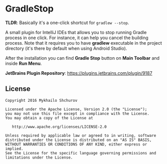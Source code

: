 # GradleStop
**TLDR**: Basically it's a one-click shortcut for `gradlew --stop`.

A small plugin for IntelliJ IDEs that allows you to stop running Gradle process in one click.
For instance, it can help you cancel the building process.
Note that it requires you to have **gradlew** executable in the project directory (it's there by default when using Android Studio).

After the installation you can find **Gradle Stop** button on **Main Toolbar** and inside **Run Menu**.

**JetBrains Plugin Repository**: https://plugins.jetbrains.com/plugin/9187

License
-------

    Copyright 2016 Mykhailo Shchurov

    Licensed under the Apache License, Version 2.0 (the "License");
    you may not use this file except in compliance with the License.
    You may obtain a copy of the License at

       http://www.apache.org/licenses/LICENSE-2.0

    Unless required by applicable law or agreed to in writing, software
    distributed under the License is distributed on an "AS IS" BASIS,
    WITHOUT WARRANTIES OR CONDITIONS OF ANY KIND, either express or implied.
    See the License for the specific language governing permissions and
    limitations under the License.
